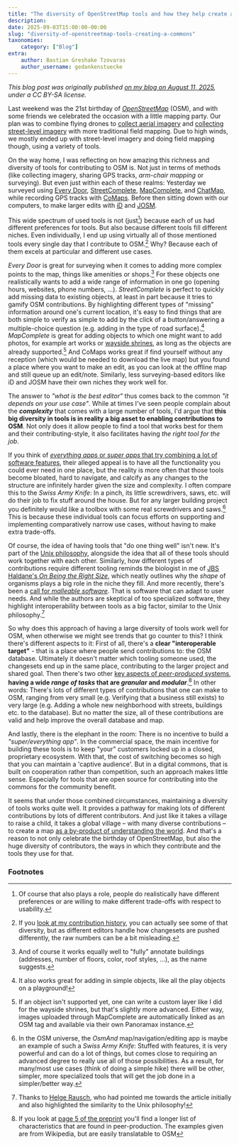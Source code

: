 ```yaml
---
title: "The diversity of OpenStreetMap tools and how they help create a commons"
description:
date: 2025-09-03T15:00:00-00:00
slug: "diversity-of-openstreetmap-tools-creating-a-commons"
taxonomies:
    category: ["Blog"]
extra:
    author: Bastian Greshake Tzovaras
    author_username: gedankenstuecke
---
```


*This blog post was originally published [on my blog on August 11, 2025](https://tzovar.as/tool-diversity/), under a CC BY-SA license.*

Last weekend was the 21st birthday of _[OpenStreetMap](https://www.openstreetmap.org)_ (OSM), and with some friends we celebrated the occasion with a little mapping party.
Our plan was to combine flying drones to [collect aerial imagery](https://dronetm.org/) and [collecting street-level imagery](https://tzovar.as/panoramax-bot/) with more traditional field mapping.
Due to high winds, we mostly ended up with street-level imagery and doing field mapping though, using a variety of tools.

On the way home, I was reflecting on how amazing this richness and diversity of tools for contributing to OSM is.
Not just in terms of methods (like collecting imagery, sharing GPS tracks, _arm-chair mapping_ or surveying).
But even just within each of these realms:
Yesterday we surveyed using [Every Door](https://every-door.app/), [StreetComplete](https://streetcomplete.app/), [MapComplete](https://mapcomplete.org/), and [ChatMap](https://www.hotosm.org/tech-suite/chatmap/), while recording GPS tracks with [CoMaps](https://www.comaps.app/).
Before then sitting down with our computers, to make larger edits with [iD](https://wiki.openstreetmap.org/wiki/ID) and [JOSM](https://josm.openstreetmap.de/).

This wide spectrum of used tools is not (just[^1]) because each of us had different preferences for tools.
But also because different tools fill different niches.
Even individually, I end up using virtually all of those mentioned tools every single day that I contribute to OSM.[^2]
Why?
Because each of them excels at particular and different use cases.

_Every Door_ is great for surveying when it comes to adding more complex points to the map, things like amenities or shops.[^3]
For these objects one realistically wants to add a wide range of information in one go (opening hours, websites, phone numbers, …).
_StreetComplete_ is perfect to quickly add missing data to existing objects, at least in part because it tries to gamify OSM contributions.
By highlighting different types of "missing" information around one's current location, it's easy to find things that are both simple to verify as simple to add by the click of a button/answering a multiple-choice question (e.g. adding in the type of road surface).[^4]
_MapComplete_ is great for adding objects to which one might want to add photos, for example art works or [wayside shrines](https://tzovar.as/wayside-shrines-mapcomplete/), as long as the objects are already supported.[^5]
And CoMaps works great if find yourself without any reception (which would be needed to download the live map) but you found a place where you want to make an edit, as you can look at the offline map and still queue up an edit/note.
Similarly, less surveying-based editors like iD and JOSM have their own niches they work well for.

The answer to _"what is the best editor"_ thus comes back to the common _"it depends on your use case"_.
While at times I've seen people complain about the _**complexity**_ that comes with a large number of tools, I'd argue that **this big diversity in tools is in reality a big asset to enabling contributions to OSM**.
Not only does it allow people to find a tool that works best for them and their contributing-style, it also facilitates having _the right tool for the job_.

If you think of [_everything apps_ or _super apps_ that try combining a lot of software features](https://theconversation.com/elon-musk-aims-to-turn-twitter-into-an-everything-app-a-social-media-and-marketing-scholar-explains-what-that-is-and-why-its-not-so-easy-to-do-211023), their alleged appeal is to have all the functionality you could ever need in one place, but the reality is more often that those tools become bloated, hard to navigate, and calcify as any changes to the structure are infinitely harder given the size and complexity.
I often compare this to the _Swiss Army Knife_: 
In a pinch, its little screwdrivers, saws, etc. will do their job to fix stuff around the house.
But for any larger building project you definitely would like a toolbox with some real screwdrivers and saws.[^6]
This is because these individual tools can focus efforts on supporting and implementing comparatively narrow use cases, without having to make extra trade-offs.

Of course, the idea of having tools that "do one thing well" isn't new.
It's part of the [Unix philosophy](https://en.wikipedia.org/wiki/Unix_philosophy), alongside the idea that all of these tools should work together with each other.
Similarly, how different types of contributions require different tooling reminds the biologist in me of [JBS Haldane's _On Being the Right Size_](https://www.phys.ufl.edu/courses/phy3221/spring10/HaldaneRightSize.pdf), which neatly outlines why the _shape_ of organisms plays a big role in the niche they fill.
And more recently, there's been a [call for _malleable software_](https://www.inkandswitch.com/essay/malleable-software/).
That is software that can adapt to user needs.
And while the authors are skeptical of too specialized software, they highlight interoperability between tools as a big factor, similar to the Unix philosophy.[^7]

So why does this approach of having a large diversity of tools work well for OSM, when otherwise we might see trends that go counter to this?
I think there's different aspects to it:
First of all, there's a **clear "interoperable target"** - that is a place where people send contributions to: the OSM database.
Ultimately it doesn't matter which tooling someone used, the changesets end up in the same place, contributing to the larger project and shared goal.
Then there's two other [key aspects of _peer-produced_ systems](https://osf.io/preprints/socarxiv/rw58y_v1), **having a wide _range of tasks_ that are _granular_ and _modular_**.[^8]
In other words: There's lots of different types of contributions that one can make to OSM, ranging from very small (e.g. Verifying that a business still exists) to very large (e.g. Adding a whole new neighborhood with streets, buildings etc. to the database).
But no matter the size, all of these contributions are valid and help improve the overall database and map.

And lastly, there is the elephant in the room:
There is no incentive to build a _"super/everything app"_.
In the commercial space, the main incentive for building these tools is to keep "your" customers locked up in a closed, proprietary ecosystem.
With that, the cost of switching becomes so high that you can maintain a 'captive audience'.
But in a digital commons, that is built on cooperation rather than competition, such an approach makes little sense.
Especially for tools that are open source for contributing into the commons for the community benefit.

It seems that under those combined circumstances, maintaining a diversity of tools works quite well.
It provides a pathway for making lots of different contributions by lots of different contributors.
And just like it takes a village to raise a child, it takes a global village – with many diverse contributions – to create a map [as a by-product of understanding the world](https://www.apc.org/en/news/every-door-going-map-user-open-source-map-creator).
And that's a reason to not only celebrate the birthday of OpenStreetMap, but also the huge diversity of contributors, the ways in which they contribute and the tools they use for that. 

### Footnotes

[^1]: Of course that also plays a role, people do realistically have different preferences or are willing to make different trade-offs with respect to usability.

[^2]: If you [look at my contribution history](https://hdyc.neis-one.org/?Bastian%20Greshake%20Tzovaras), you can actually see some of that diversity, but as different editors handle how changesets are pushed differently, the raw numbers can be a bit misleading.

[^3]: And of course it works equally well to "fully" annotate buildings (addresses, number of floors, color, roof styles, …), as the name suggests.

[^4]: It also works great for adding in simple objects, like all the play objects on a playground!

[^5]: If an object isn't supported yet, one can write a custom layer like I did for the wayside shrines, but that's slightly more advanced. Either way, images uploaded through MapComplete are automatically linked as an OSM tag and available via their own Panoramax instance. 

[^6]: In the OSM universe, the _OsmAnd_ map/navigation/editing app is maybe an example of such a _Swiss Army Knife_: Stuffed with features, it is very powerful and can do a lot of things, but comes close to requiring an advanced degree to really use all of those possibilities. As a result, for many/most use cases (think of doing a simple hike) there will be other, simpler, more specialized tools that will get the job done in a simpler/better way. 

[^7]: Thanks to [Helge Rausch](https://merveilles.town/@i_dabble/114663792048502201), who had pointed me towards the article initially and also highlighted the similarity to the Unix philosophy!

[^8]: If you look at [page 5 of the preprint](https://osf.io/preprints/socarxiv/rw58y_v1) you'll find a longer list of characteristics that are found in peer-production. The examples given are from Wikipedia, but are easily translatable to OSM

<script>
// Apparently Zola's footnotes are broken, this fixes links back up to
// anchors, via: https://github.com/getzola/zola/issues/1070#issuecomment-1166637092
// The DOMContentLoaded event fires when the initial HTML
// document has been completely loaded and parsed, without
// waiting for stylesheets, images, and subframes to finish loading.
document.addEventListener('DOMContentLoaded', (_event) => {
  const references = document.getElementsByClassName('footnote-reference')
  // For each footnote reference, set an id so we can refer to it from the definition.
  // If the definition had an id of 'some_id', then the reference has id `some_id_ref`.
  for (const reference of references) {
    const link = reference.firstChild
    const id = link.getAttribute('href').slice(1) // skip the '#'
    link.setAttribute('id', `${id}_ref`)
  }

  const footnotes = document.getElementsByClassName('footnote-definition')
  // For each footnote-definition, add an anchor element with an href to its corresponding reference.
  // The text used for the added anchor is 'Leftwards Arrow with Hook' (U+21A9).
  for (const footnote of footnotes) {
    const id = footnote.getAttribute('id')
    const backReference = document.createElement('a')
    backReference.setAttribute('href', `#${id}_ref`)
    backReference.textContent = '↩'
    footnote.append(backReference)
  }
});
</script>
